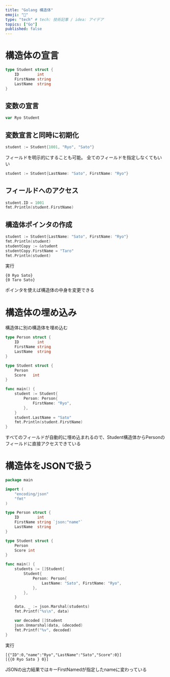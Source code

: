 ```yaml
---
title: "Golang 構造体"
emoji: "📌"
type: "tech" # tech: 技術記事 / idea: アイデア
topics: ["Go"]
published: false
---
```


# 構造体の宣言

```go
type Student struct {
    ID        int
    FirstName string
    LastName  string
}
```
## 変数の宣言

```go
var Ryo Student
```

## 変数宣言と同時に初期化

```go
student := Student{1001, "Ryo", "Sato"}
```

フィールドを明示的にすることも可能。
全てのフィールドを指定しなくてもいい
```go
student := Student{LastName: "Sato", FirstName: "Ryo"}
```

## フィールドへのアクセス
```go
student.ID = 1001
fmt.Println(student.FirstName)
```

## 構造体ポインタの作成
```go
student := Student{LastName: "Sato", FirstName: "Ryo"}
fmt.Println(student)
studentCopy := &student
studentCopy.FirstName = "Taro"
fmt.Println(student)
```
実行
```
{0 Ryo Sato}
{0 Taro Sato}
```
ポインタを使えば構造体の中身を変更できる

# 構造体の埋め込み

構造体に別の構造体を埋め込む

```go
type Person struct {
    ID        int
    FirstName string
    LastName  string
}

type Student struct {
    Person
    Score   int
}
```

```go
func main() {
    student := Student{
        Person: Person{
            FirstName: "Ryo",
        },
    }
    student.LastName = "Sato"
    fmt.Println(student.FirstName)
}
```
すべてのフィールドが自動的に埋め込まれるので、Student構造体からPersonのフィールドに直接アクセスできている


# 構造体をJSONで扱う
```go
package main

import (
    "encoding/json"
    "fmt"
)

type Person struct {
    ID        int
    FirstName string `json:"name"`
    LastName  string
}

type Student struct {
    Person
    Score int
}

func main() {
    students := []Student{
        Student{
            Person: Person{
                LastName: "Sato", FirstName: "Ryo",
            },
        },
    }

    data, _ := json.Marshal(students)
    fmt.Printf("%s\n", data)

    var decoded []Student
    json.Unmarshal(data, &decoded)
    fmt.Printf("%v", decoded)
}
```
実行
```
[{"ID":0,"name":"Ryo","LastName":"Sato","Score":0}]
[{{0 Ryo Sato } 0}]
```
JSONの出力結果ではキーFirstNamedが指定したnameに変わっている